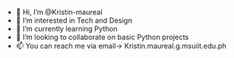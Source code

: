 - 👋 Hi, I’m @Kristin-maureal
- 👀 I’m interested in Tech and Design
- 🌱 I’m currently learning Python
- 💞️ I’m looking to collaborate on basic Python projects
- 📫 You can reach me via email-> Kristin.maureal.g.msuiit.edu.ph

<!---
Kristin-maureal/Kristin-maureal is a ✨ special ✨ repository because its `README.md` (this file) appears on your GitHub profile.
You can click the Preview link to take a look at your changes.
--->
